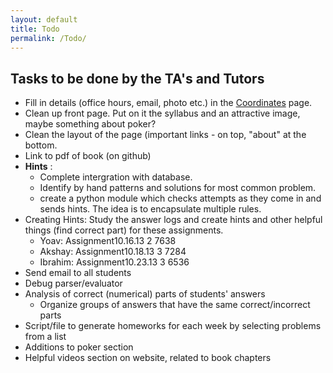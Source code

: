 ```yaml
---
layout: default
title: Todo
permalink: /Todo/
---
```


## Tasks to be done by the  TA's and Tutors ##

* Fill in details (office hours, email, photo etc.) in the [Coordinates](/Coordinates)
  page.
* Clean up front page. Put on it the syllabus and an attractive image,
  maybe something about poker?
* Clean the layout of the page (important links - on top, "about" at
  the bottom.
* Link to pdf of book (on github)
* **Hints** : 
  * Complete intergration with database.
  * Identify by hand patterns and solutions for most common problem.
  * create a python module which checks attempts as they come in and
  sends hints. The idea is to encapsulate multiple rules.
* Creating Hints: Study the answer logs and create hints and other
  helpful things (find correct part) for these assignments.
   * Yoav:    Assignment10.16.13  2             7638
   * Akshay:  Assignment10.18.13  3             7284
   * Ibrahim: Assignment10.23.13  3             6536
* Send email to all students
* Debug parser/evaluator
* Analysis of correct (numerical) parts of students' answers
   * Organize groups of answers that have the same correct/incorrect parts
* Script/file to generate homeworks for each week by selecting problems from a list
* Additions to poker section
* Helpful videos section on website, related to book chapters
